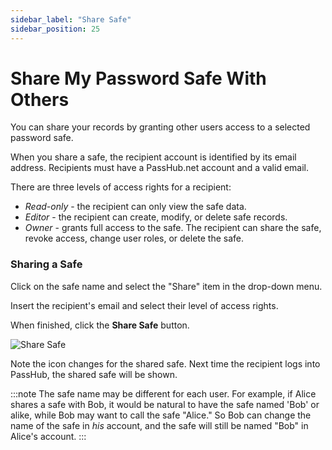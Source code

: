 ```yaml
---
sidebar_label: "Share Safe"
sidebar_position: 25
---
```


# Share My Password Safe With Others

You can share your records by granting other users access to a selected password safe.

When you share a safe, the recipient account is identified by its email address. Recipients must have a PassHub.net account and a valid email.

There are three levels of access rights for a recipient:

- _Read-only_ - the recipient can only view the safe data.
- _Editor_ - the recipient can create, modify, or delete safe records.
- _Owner_ - grants full access to the safe. The recipient can share the safe, revoke access, change user roles, or delete the safe.

### Sharing a Safe

Click on the safe name and select the "Share" item in the drop-down menu.

Insert the recipient's email and select their level of access rights.

When finished, click the **Share Safe** button.

![Share Safe](/img/shareSafe.png)

Note the icon changes for the shared safe. Next time the recipient logs into PassHub, the shared safe will be shown.

:::note 
The safe name may be different for each user.
For example, if Alice shares a safe with Bob, it would be natural to have the safe named 'Bob' or alike, while Bob may want to call the safe "Alice." So Bob can change the name of the safe in _his_ account, and the safe will still be named "Bob" in Alice's account.
:::
